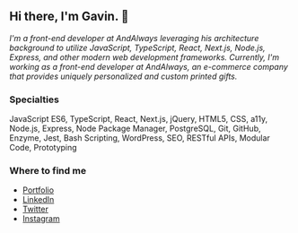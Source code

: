 ## Hi there, I'm Gavin. 👋

*I'm a front-end developer at AndAlways leveraging his architecture background to utilize JavaScript, TypeScript, React, Next.js, Node.js, Express, and other modern web development frameworks. Currently, I'm working as a front-end developer at AndAlways, an e-commerce company that provides uniquely personalized and custom printed gifts.*

### Specialties 

JavaScript ES6, TypeScript, React, Next.js, jQuery, HTML5, CSS, a11y, Node.js, Express, Node Package Manager, PostgreSQL, Git, GitHub, Enzyme, Jest, Bash Scripting, WordPress, SEO, RESTful APIs, Modular Code, Prototyping

### Where to find me

* [Portfolio](https://gavingrant.co/)
* [LinkedIn](https://www.linkedin.com/in/gavinmgrant/)
* [Twitter](https://twitter.com/higavingrant/)
* [Instagram](https://www.instagram.com/higavingrant/)
